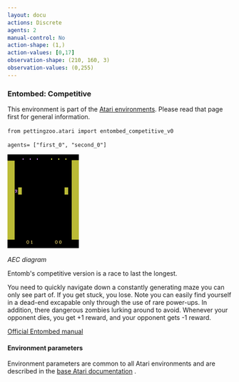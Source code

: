 ```yaml
---
layout: docu
actions: Discrete
agents: 2
manual-control: No
action-shape: (1,)
action-values: [0,17]
observation-shape: (210, 160, 3)
observation-values: (0,255)
---
```


### Entombed: Competitive

This environment is part of the [Atari environments](../atari). Please read that page first for general information.


`from pettingzoo.atari import entombed_competitive_v0`

`agents= ["first_0", "second_0"]`

![entombed_competitive gif](atari_entombed_competitive.gif)

*AEC diagram*


Entomb's competitive version is a race to last the longest.

You need to quickly navigate down a constantly generating
maze you can only see part of. If you get stuck, you lose.
Note you can easily find yourself in a dead-end excapable only through the use of rare power-ups.
In addition, there dangerous zombies lurking around to avoid.
Whenever your opponent dies, you get +1 reward, and your opponent gets -1 reward.

[Official Entombed manual](https://atariage.com/manual_html_page.php?SoftwareLabelID=165)


#### Environment parameters

Environment parameters are common to all Atari environments and are described in the [base Atari documentation](../atari) .
